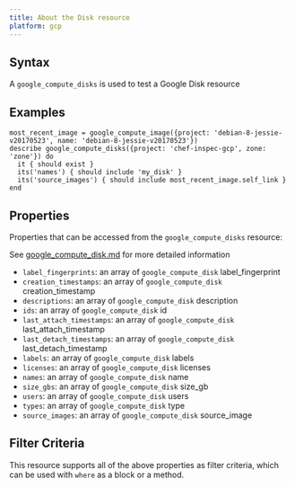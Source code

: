 ```yaml
---
title: About the Disk resource
platform: gcp
---
```



## Syntax
A `google_compute_disks` is used to test a Google Disk resource

## Examples
```
most_recent_image = google_compute_image({project: 'debian-8-jessie-v20170523', name: 'debian-8-jessie-v20170523'})
describe google_compute_disks({project: 'chef-inspec-gcp', zone: 'zone'}) do
  it { should exist }
  its('names') { should include 'my_disk' }
  its('source_images') { should include most_recent_image.self_link }
end
```

## Properties
Properties that can be accessed from the `google_compute_disks` resource:

See [google_compute_disk.md](google_compute_disk.md) for more detailed information
  * `label_fingerprints`: an array of `google_compute_disk` label_fingerprint
  * `creation_timestamps`: an array of `google_compute_disk` creation_timestamp
  * `descriptions`: an array of `google_compute_disk` description
  * `ids`: an array of `google_compute_disk` id
  * `last_attach_timestamps`: an array of `google_compute_disk` last_attach_timestamp
  * `last_detach_timestamps`: an array of `google_compute_disk` last_detach_timestamp
  * `labels`: an array of `google_compute_disk` labels
  * `licenses`: an array of `google_compute_disk` licenses
  * `names`: an array of `google_compute_disk` name
  * `size_gbs`: an array of `google_compute_disk` size_gb
  * `users`: an array of `google_compute_disk` users
  * `types`: an array of `google_compute_disk` type
  * `source_images`: an array of `google_compute_disk` source_image

## Filter Criteria
This resource supports all of the above properties as filter criteria, which can be used
with `where` as a block or a method.
